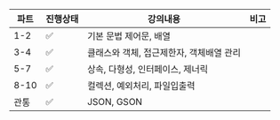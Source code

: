|파트|진행상태|강의내용|비고|
| ------ | ------ | ------ | ------ |
|1-2| :white_check_mark: | 기본 문법 제어문, 배열 | |
|3-4| :white_check_mark: | 클래스와 객체, 접근제한자, 객체배열 관리 | |
|5-7| :white_check_mark: | 상속, 다형성, 인터페이스, 제너릭 | |
|8-10| :white_check_mark: | 컬렉션, 예외처리, 파일입출력 | |
|관통| :white_check_mark: | JSON, GSON | |
